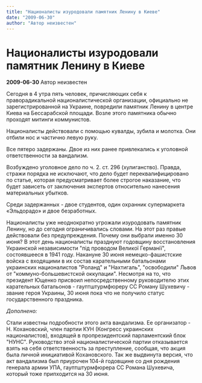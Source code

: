 ```yaml
---
title: "Националисты изуродовали памятник Ленину в Киеве"
date: "2009-06-30"
author: "Автор неизвестен"
---
```


# Националисты изуродовали памятник Ленину в Киеве

**2009-06-30** Автор неизвестен

Сегодня в 4 утра пять человек, причисляющих себя к праворадикальной националистической организации, официально не зарегистрированной на Украине, повредили памятник Ленину в центре Киева на Бессарабской площади. Возле этого памятника обычно проходят митинги коммунистов.

Националисты действовали с помощью кувалды, зубила и молотка. Они отбили нос и частично левую руку.

Все пятеро задержаны. Двое из них ранее привлекались к уголовной ответственности за вандализм.

Возбуждено уголовное дело по ч. 2. ст. 296 (хулиганство). Правда, стражи порядка не исключают, что дело будет переквалифицировано по статье, которая предусматривает более строгое наказание, что будет зависеть от заключения экспертов относительно нанесения материальных убытков.

Среди задержанных - двое студентов, один охранник супермаркета «Эльдорадо» и двое безработных.

Националисты уже неоднократно угрожали изуродовать памятник Ленину, но до сегодня ограничивались словами. На этот раз правые действовали без предупреждения. Почему они выбрали именно 30 июня? В этот день националисты празднуют годовщину восстановления Украинской независимости "під проводом Великої Германії", состоявшееся в 1941 году. Накануне 30 июня немецко-фашистские войска с входящими в их состав карательными батальонами украинских националистов "Роланд" и "Нахтигаль", "освободили" Львов от "коммуно-большевистской оккупации". Несмотря на то, что президент Ющенко присвоил непосредственному руководителю этих карательных батальонов - гауптштурмфюреру СС Роману Шухевичу - звание героя Украины, 30 июня пока что не получило статус государственного праздника.

*Дополнено:*

Стали известны подробности этого акта вандализма. Ее организатор - Н. Кохановский, член партии КУН (Конгресс украинских националистов), входящей в пропрезидентский парламентский блок "НУНС". Руководство этой националистической партии отказывается взять на себя ответственность за преступление, сообщая, что акция была личной инициативой Кохановского. Так же выдвинута версия, что акт вандализма был приурочен 104-й годовщине со дня рождения генерала армии УПА, гауптштурмфюрера СС Романа Шухевича, который тоже припходится на 30 июня.